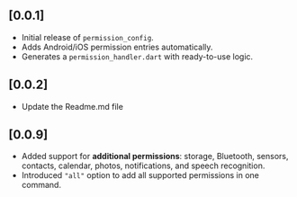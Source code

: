 ## [0.0.1]

- Initial release of `permission_config`.
- Adds Android/iOS permission entries automatically.
- Generates a `permission_handler.dart` with ready-to-use logic.

## [0.0.2]

- Update the Readme.md file

## [0.0.9]

- Added support for **additional permissions**: storage, Bluetooth, sensors, contacts, calendar, photos, notifications, and speech recognition.
- Introduced `"all"` option to add all supported permissions in one command.

